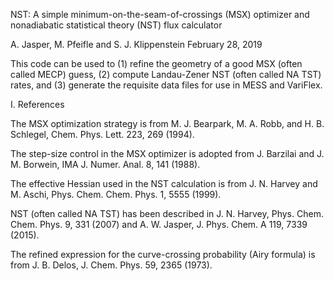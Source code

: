 
NST: A simple minimum-on-the-seam-of-crossings (MSX) optimizer and 
nonadiabatic statistical theory (NST) flux calculator

A. Jasper, M. Pfeifle and S. J. Klippenstein
February 28, 2019

This code can be used to
(1) refine the geometry of a good MSX (often called MECP) guess,
(2) compute Landau-Zener NST (often called NA TST) rates, and 
(3) generate the requisite data files for use in MESS and VariFlex.

I. References

The MSX optimization strategy is from
M. J. Bearpark, M. A. Robb, and H. B. Schlegel, Chem. Phys. Lett. 223, 
269 (1994).

The step-size control in the MSX optimizer is adopted from
J. Barzilai and J. M. Borwein, IMA J. Numer. Anal. 8, 141 (1988).

The effective Hessian used in the NST calculation is from
J. N. Harvey and M. Aschi, Phys. Chem. Chem. Phys. 1, 5555 (1999).

NST (often called NA TST) has been described in
J. N. Harvey, Phys. Chem. Chem. Phys. 9, 331 (2007) and
A. W. Jasper, J. Phys. Chem. A 119, 7339 (2015).

The refined expression for the curve-crossing probability (Airy formula) is from
J. B. Delos, J. Chem. Phys. 59, 2365 (1973).

